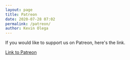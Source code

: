 ```yaml
--- 
layout: page
title: Patreon
date: 2020-07-28 07:02
permalink: /patreon/ 
author: Kevin Olega 
--- 
```

If you would like to support us on Patreon, here's the link.

[Link to Patreon](https://patreon.com/user?u=4521402)